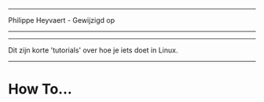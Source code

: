 ***
Philippe Heyvaert - Gewijzigd op
***

***
Dit zijn korte 'tutorials' over hoe je iets doet in Linux.
***

# How To...

